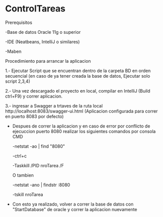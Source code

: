 # ControlTareas

Prerequisitos

-Base de datos Oracle 11g o superior

-IDE (Neatbeans, IntelliJ o similares)

-Maben

Procedimiento para arrancar la aplicacion

1.- Ejecutar Script que se encuentran dentro de la carpeta BD en orden secuencial (en caso de ya tener creada la base de datos, Ejecutar solo script 2,3,4)

2.- Una vez descargado el proyecto en local, compilar en IntelliJ (Build ctrl+F9) y correr aplicacion.

3.- ingresar a Swagger a trtaves de la ruta local http://localhost:8083/swagger-ui.html (Aplicacion configurada para correr en puerto 8083 por defecto)

* Despues de correr la aplicacion y en caso de error por conflicto de ejecuccion  puerto 8080 realizar los siguientes comandos por consola CMD 

	-netstat -ao | find "8080"
	
	-ctrl+c
	
	-Taskkill /PID  nroTarea /F
	
	O tambien
	
	-netstat -ano | findstr :8080
	
	-tskill nroTarea

- Con esto ya realizado, volver a correr la base de datos con "StartDatabase" de oracle y correr la aplicacion nuevamente
